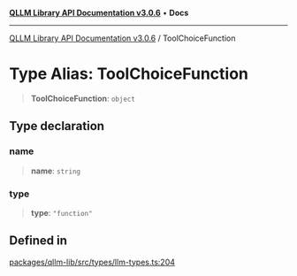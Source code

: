 [**QLLM Library API Documentation v3.0.6**](../README.md) • **Docs**

***

[QLLM Library API Documentation v3.0.6](../globals.md) / ToolChoiceFunction

# Type Alias: ToolChoiceFunction

> **ToolChoiceFunction**: `object`

## Type declaration

### name

> **name**: `string`

### type

> **type**: `"function"`

## Defined in

[packages/qllm-lib/src/types/llm-types.ts:204](https://github.com/quantalogic/qllm/blob/b15a3aa4af263bce36ea091a0f29bf1255b95497/packages/qllm-lib/src/types/llm-types.ts#L204)
